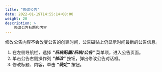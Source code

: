 ```yaml
---
title: "修改公告"
date: 2022-01-19T14:55:14+08:00
weight: 20
description: >
    修改公告标题和内容
---
```


修改公告内容不会改变公告的创建时间，公告磁贴上仍显示时间最新的公告信息。

1. 在左侧导航栏，选择 **_"系统配置/系统/公告"_** 菜单项，进入公告页面。
2. 单击公告右侧操作列 **_"修改"_** 按钮，弹出修改公告对话框。
3. 修改标题、内容，单击 **_"确定"_** 按钮。